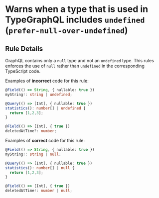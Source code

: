 # Warns when a type that is used in TypeGraphQL includes `undefined`<br/>(`prefer-null-over-undefined`)

## Rule Details

GraphQL contains only a `null` type and not an `undefined` type. This rules enforces the use of `null` rather than `undefined` in the corresponding TypeScript code.

Examples of **incorrect** code for this rule:

```ts
@Field(() => String, { nullable: true })
myString!: string | undefined;
```

```ts
@Query(() => [Int], { nullable: true })
statistics(): number[] | undefined {
  return [1,2,3];
}
```

```ts
@Field(() => [Int], { true })
deletedAtTime?: number;
```

Examples of **correct** code for this rule:

```ts
@Field(() => String, { nullable: true })
myString!: string | null;
```

```ts
@Query(() => [Int], { nullable: true })
statistics(): number[] | null {
  return [1,2,3];
}
```

```ts
@Field(() => [Int], { true })
deletedAtTime!: number | null;
```
